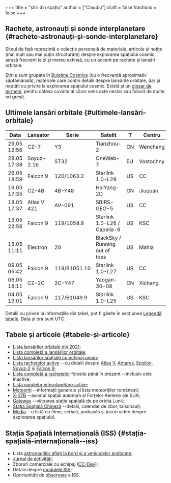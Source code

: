 +++
title = "știri din spațiu"
author = ["Claudiu"]
draft = false
fractions = false
+++

## Rachete, astronauți și sonde interplanetare {#rachete-astronauți-și-sonde-interplanetare}

Siteul de față reprezintă o colecție personală de materiale, articole și notițe (mai mult sau mai puțin structurate) despre explorarea spațiului cosmic, adusă frecvent la zi și mereu extinsă, cu un accent pe rachete și lansări orbitale.

Știrile sunt grupate în [Buletine Cosmice](/bul) (cu o frecvență aproximativ săptămânală), materiale care conțin detalii despre lansările orbitale, dar și noutăți cu privire la explorarea spațiului cosmic. Există și un [glosar de termeni](https://parsec.ro/g), pentru câteva cuvinte al căror sens este neclar sau folosit de multe ori greșit.


## Ultimele lansări orbitale {#ultimele-lansări-orbitale}

| Data        | Lansator    | Serie        | Satelit                        | T  | Centru    | Rampă | R. | Bul             |
|-------------|-------------|--------------|--------------------------------|----|-----------|-------|----|-----------------|
| 29.05 12:56 | CZ-7        | Y3           | Tianzhou-2                     | CN | Wenchang  | LC-2  | S  | [116](/bul/116) |
| 28.05 17:38 | Soyuz-2.1b  | ST32         | OneWeb-7                       | EU | Vostochny | 1S    | S  | [116](/bul/116) |
| 26.05 18:59 | Falcon 9    | 120/1063.2   | Starlink 1.0-L28               | US | CC        | LC40  | S  | [116](/bul/116) |
| 19.05 17:35 | CZ-4B       | 4B-Y48       | HaiYang-2D                     | CN | Jiuquan   | SLS-2 | S  | [115](/bul/115) |
| 18.05 17:37 | Atlas V 421 | AV-091       | SBIRS-GEO-5                    | US | CC        | LC41  | S  | [115](/bul/115) |
| 15.05 22:56 | Falcon 9    | 119/1058.8   | Starlink 1.0-L26 / Capella-6   | US | KSC       | LC39A | S  | [115](/bul/115) |
| 15.05 11:11 | Electron    | 20           | BlackSky / Running out of toes | US | Mahia     | LC-1  | F  | [115](/bul/115) |
| 09.05 06:42 | Falcon 9    | 118/B1051.10 | Starlink 1.0-L27               | US | CC        | LC40  | S  | [115](/bul/115) |
| 06.05 18:11 | CZ-2C       | 2C-Y47       | Yaogan-30-08                   | CN | Xichang   | LC3   | S  | [114](/bul/114) |
| 04.05 19:01 | Falcon 9    | 117/B1049.9  | Starlink 1.0-L25               | US | KSC       | LC39A | S  | [114](/bul/114) |

Detalii cu privire la informațiile din tabel, pot fi găsite în secțiunea [Legendă tabele](/t/legenda_tabele). Data și ora sunt UTC.


## Tabele și articole {#tabele-și-articole}

-   [Lista lansărilor orbitale din 2021](/t/l2021);
-   [Lista completă a lansărilor orbitale](/t/lansari);
-   [Lista lansărilor spațiale cu echipaj uman](/m/hsl);
-   [Lista rachetelor active](/r/rachete_active) --cu detalii despre [Atlas V](/r/atlasv), [Antares](/r/antares), [Epsilon](/r/epsilon), [Soyuz-2](/r/soyuz-2) și [Falcon 9](/r/falcon9);
-   [Lista completă a rachetelor](/r/rachete) folosite până în prezent --inclusiv cele inactive;
-   [Lista sondelor interplanetare active](/m/sonde);
-   [Meteoriți](/m/meteoriti) --informații generale și lista meteoriților românești;
-   [X-37B](/m/x37b) --avionul spațial autonom al Forțelor Aeriene ale SUA;
-   [Gateway](/m/gateway) --viitoarea stație spațială de pe orbita Lunii;
-   [Stația Spațială Chineză](/m/css) --detalii, calendar de zbor, taikonauți;
-   [Media](/m/media) --o listă cu filme, seriale, podcasts și jocuri video despre explorarea spațiului.


## Stația Spațială Internațională (ISS) {#stația-spațială-internațională--iss}

-   Lista [astronauților aflați la bord și a vehiculelor andocate](/iss/iss/);
-   [Jurnal de activități](/iss/jurnal);
-   Zboruri comerciale cu echipaj ([CC-Dev](/iss/ccdev));
-   Detalii despre [modulele ISS](/iss/module);
-   Oportunități de [observare](https://www.heavens-above.com/PassSummary.aspx?satid=25544&lat=46.7712&lng=23.6236&loc=Cluj-Napoca&alt=0&tz=EET) a ISS.
